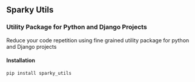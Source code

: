 ## Sparky Utils

### Utility Package for Python and Django Projects

Reduce your code repetition using fine grained utility package for python and Django projects


#### Installation
```bash
pip install sparky_utils
```




